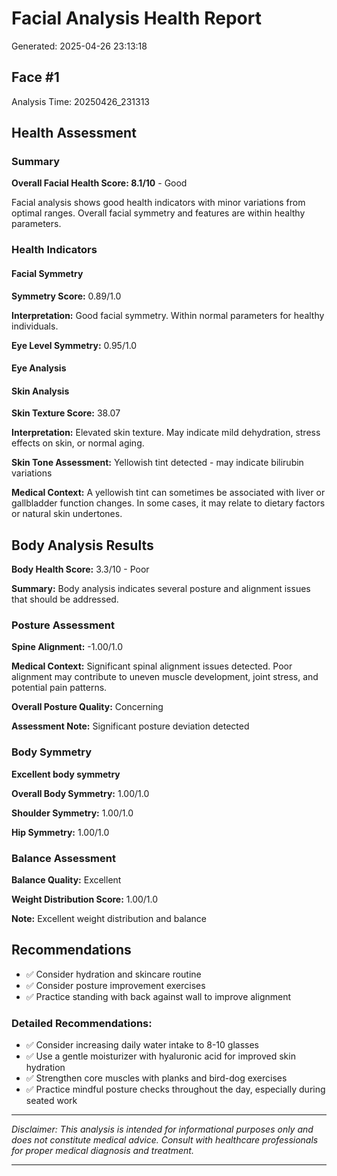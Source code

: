 # Facial Analysis Health Report

Generated: 2025-04-26 23:13:18

## Face #1

Analysis Time: 20250426_231313

## Health Assessment

### Summary

**Overall Facial Health Score: 8.1/10** - Good

Facial analysis shows good health indicators with minor variations from optimal ranges. Overall facial symmetry and features are within healthy parameters.

### Health Indicators

#### Facial Symmetry

**Symmetry Score:** 0.89/1.0

**Interpretation:** Good facial symmetry. Within normal parameters for healthy individuals.

**Eye Level Symmetry:** 0.95/1.0

#### Eye Analysis

#### Skin Analysis

**Skin Texture Score:** 38.07

**Interpretation:** Elevated skin texture. May indicate mild dehydration, stress effects on skin, or normal aging.

**Skin Tone Assessment:** Yellowish tint detected - may indicate bilirubin variations

**Medical Context:** A yellowish tint can sometimes be associated with liver or gallbladder function changes. In some cases, it may relate to dietary factors or natural skin undertones.

## Body Analysis Results

**Body Health Score:** 3.3/10 - Poor

**Summary:** Body analysis indicates several posture and alignment issues that should be addressed.

### Posture Assessment

**Spine Alignment:** -1.00/1.0

**Medical Context:** Significant spinal alignment issues detected. Poor alignment may contribute to uneven muscle development, joint stress, and potential pain patterns.

**Overall Posture Quality:** Concerning

**Assessment Note:** Significant posture deviation detected

### Body Symmetry

**Excellent body symmetry**

**Overall Body Symmetry:** 1.00/1.0

**Shoulder Symmetry:** 1.00/1.0

**Hip Symmetry:** 1.00/1.0

### Balance Assessment

**Balance Quality:** Excellent

**Weight Distribution Score:** 1.00/1.0

**Note:** Excellent weight distribution and balance

## Recommendations

- ✅ Consider hydration and skincare routine
- ✅ Consider posture improvement exercises
- ✅ Practice standing with back against wall to improve alignment

### Detailed Recommendations:

- ✅ Consider increasing daily water intake to 8-10 glasses
- ✅ Use a gentle moisturizer with hyaluronic acid for improved skin hydration
- ✅ Strengthen core muscles with planks and bird-dog exercises
- ✅ Practice mindful posture checks throughout the day, especially during seated work

---

*Disclaimer: This analysis is intended for informational purposes only and does not constitute medical advice. Consult with healthcare professionals for proper medical diagnosis and treatment.*

---
